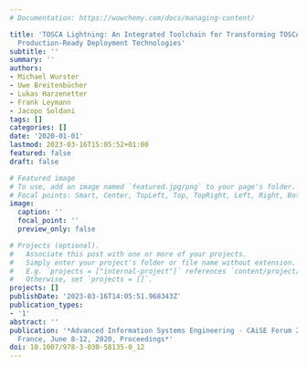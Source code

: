 ```yaml
---
# Documentation: https://wowchemy.com/docs/managing-content/

title: 'TOSCA Lightning: An Integrated Toolchain for Transforming TOSCA Light into
  Production-Ready Deployment Technologies'
subtitle: ''
summary: ''
authors:
- Michael Wurster
- Uwe Breitenbücher
- Lukas Harzenetter
- Frank Leymann
- Jacopo Soldani
tags: []
categories: []
date: '2020-01-01'
lastmod: 2023-03-16T15:05:52+01:00
featured: false
draft: false

# Featured image
# To use, add an image named `featured.jpg/png` to your page's folder.
# Focal points: Smart, Center, TopLeft, Top, TopRight, Left, Right, BottomLeft, Bottom, BottomRight.
image:
  caption: ''
  focal_point: ''
  preview_only: false

# Projects (optional).
#   Associate this post with one or more of your projects.
#   Simply enter your project's folder or file name without extension.
#   E.g. `projects = ["internal-project"]` references `content/project/deep-learning/index.md`.
#   Otherwise, set `projects = []`.
projects: []
publishDate: '2023-03-16T14:05:51.968343Z'
publication_types:
- '1'
abstract: ''
publication: '*Advanced Information Systems Engineering - CAiSE Forum 2020, Grenoble,
  France, June 8-12, 2020, Proceedings*'
doi: 10.1007/978-3-030-58135-0_12
---
```

